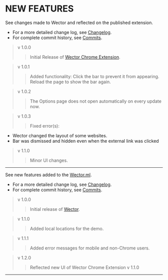 **NEW FEATURES**
================

See changes made to Wector and reflected on the published extension.
 
- For a more detailed change log, see [Changelog](https://github.com/khaaliDimaag/Wector/blob/master/mkdwn/CHANGELOG.md "Complete Changelog").
- For complete commit history, see [Commits](https://github.com/khaaliDimaag/Wector/commits "Commit History").

> v 1.0.0
>> Initial Release of [Wector Chrome Extension](https://chrome.google.com/webstore/detail/fnhndnmiikmadhdpfajepacocmeaikde "See on the Chrome Webstore").

> v 1.0.1
>> Added functionality: Click the bar to prevent it from appearing. Reload the page to show the bar again.

> v 1.0.2
>> The Options page does not open automatically on every update now.

> v 1.0.3
>> Fixed error(s):
- Wector changed the layout of some websites.
- Bar was dismissed and hidden even when the external link was clicked

> v 1.1.0
>> Minor UI changes.

* * *

See new features added to the [Wector.ml](http://wector.ml "Visit us!").
  
- For a more detailed change log, see [Changelog](https://github.com/khaaliDimaag/Wector/blob/master/mkdwn/CHANGELOG.md "Complete Changelog").
- For complete commit history, see [Commits](https://github.com/khaaliDimaag/Wector/commits "Commit History").

> v 1.0.0
>> Initial release of [Wector](http://wector.ml "Visit us!").

> v 1.1.0
>> Added local locations for the demo.

> v 1.1.1
>> Added error messages for mobile and non-Chrome users.

> v 1.2.0
>> Reflected new UI of Wector Chrome Extension v 1.1.0

* * *
